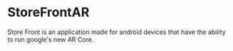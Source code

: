 # StoreFrontAR
Store Front is an application made for android devices that have the ability to run google's new AR Core.
